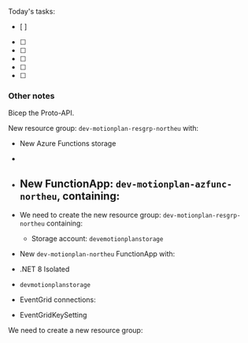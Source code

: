 Today's tasks:
- [ ] 
- [ ] 
- [ ] 
- [ ] 
- [ ] 
- [ ]  

### Other notes
Bicep the Proto-API.


New resource group: `dev-motionplan-resgrp-northeu` with:
- New Azure Functions  storage
- 
- New FunctionApp: `dev-motionplan-azfunc-northeu`, containing:
    - 

- We need to create the new resource group: `dev-motionplan-resgrp-northeu` containing:
    - Storage account: `devemotionplanstorage`

- New `dev-motionplan-northeu` FunctionApp with:

- .NET 8 Isolated
- `devmotionplanstorage`
- EventGrid connections:

- EventGridKeySetting

We need to create a new resource group:

